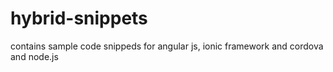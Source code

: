 # hybrid-snippets
contains sample code snippeds for angular js, ionic framework and cordova and node.js
